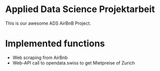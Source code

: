 # Applied Data Science Projektarbeit

This is our awesome ADS AirBnB Project.

# Implemented functions

- Web scraping from AirBnb
- Web-API call to opendata.swiss to get Mietpreise of Zurich
